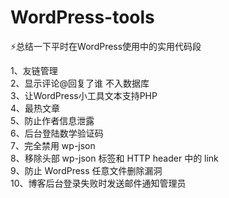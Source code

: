 # WordPress-tools
:zap:总结一下平时在WordPress使用中的实用代码段

1、友链管理  
2、显示评论@回复了谁 不入数据库  
3、让WordPress小工具文本支持PHP  
4、最热文章  
5、防止作者信息泄露  
6、后台登陆数学验证码  
7、完全禁用 wp-json  
8、移除头部 wp-json 标签和 HTTP header 中的 link  
9、防止 WordPress 任意文件删除漏洞  
10、博客后台登录失败时发送邮件通知管理员  
